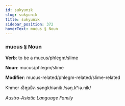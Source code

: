 ```yaml
---
id: sukyunık
slug: sukyunık
title: sukyunık
sidebar_position: 372
hoverText: mucus § Noun
---
```


### mucus § Noun

**Verb**: to be a mucus/phlegm/slime

**Noun**: mucus/phlegm/slime

**Modifier**: mucus-related/phlegm-related/slime-related

Khmer សិង្ឃានិក səngkhiənɨk /səŋ.kʰiə.nɨk/

*Austro-Asiatic Language Family*